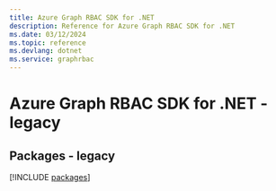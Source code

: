 ```yaml
---
title: Azure Graph RBAC SDK for .NET
description: Reference for Azure Graph RBAC SDK for .NET
ms.date: 03/12/2024
ms.topic: reference
ms.devlang: dotnet
ms.service: graphrbac
---
```

# Azure Graph RBAC SDK for .NET - legacy
## Packages - legacy
[!INCLUDE [packages](graph-rbac-index.md)]